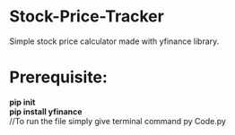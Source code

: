 # Stock-Price-Tracker
Simple stock price calculator made with yfinance library.
# Prerequisite:
<strong>pip init</strong> <br>
<strong>pip install yfinance</strong> <br>
//To run the file simply give terminal command py Code.py

